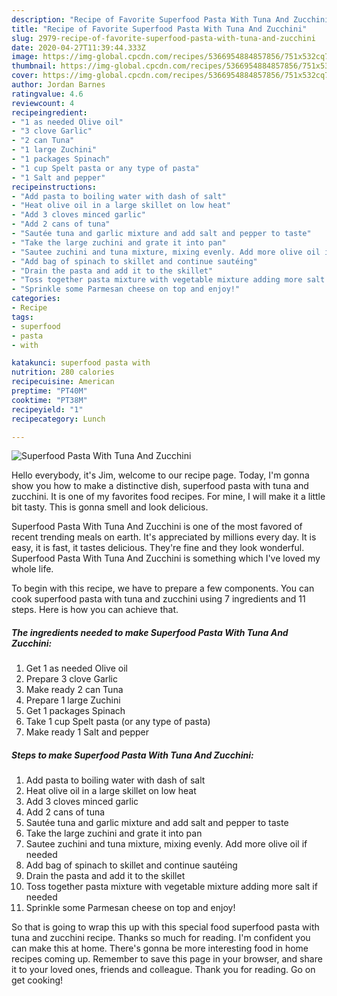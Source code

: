 ```yaml
---
description: "Recipe of Favorite Superfood Pasta With Tuna And Zucchini"
title: "Recipe of Favorite Superfood Pasta With Tuna And Zucchini"
slug: 2979-recipe-of-favorite-superfood-pasta-with-tuna-and-zucchini
date: 2020-04-27T11:39:44.333Z
image: https://img-global.cpcdn.com/recipes/5366954884857856/751x532cq70/superfood-pasta-with-tuna-and-zucchini-recipe-main-photo.jpg
thumbnail: https://img-global.cpcdn.com/recipes/5366954884857856/751x532cq70/superfood-pasta-with-tuna-and-zucchini-recipe-main-photo.jpg
cover: https://img-global.cpcdn.com/recipes/5366954884857856/751x532cq70/superfood-pasta-with-tuna-and-zucchini-recipe-main-photo.jpg
author: Jordan Barnes
ratingvalue: 4.6
reviewcount: 4
recipeingredient:
- "1 as needed Olive oil"
- "3 clove Garlic"
- "2 can Tuna"
- "1 large Zuchini"
- "1 packages Spinach"
- "1 cup Spelt pasta or any type of pasta"
- "1 Salt and pepper"
recipeinstructions:
- "Add pasta to boiling water with dash of salt"
- "Heat olive oil in a large skillet on low heat"
- "Add 3 cloves minced garlic"
- "Add 2 cans of tuna"
- "Sautée tuna and garlic mixture and add salt and pepper to taste"
- "Take the large zuchini and grate it into pan"
- "Sautee zuchini and tuna mixture, mixing evenly. Add more olive oil if needed"
- "Add bag of spinach to skillet and continue sautéing"
- "Drain the pasta and add it to the skillet"
- "Toss together pasta mixture with vegetable mixture adding more salt if needed"
- "Sprinkle some Parmesan cheese on top and enjoy!"
categories:
- Recipe
tags:
- superfood
- pasta
- with

katakunci: superfood pasta with 
nutrition: 280 calories
recipecuisine: American
preptime: "PT40M"
cooktime: "PT38M"
recipeyield: "1"
recipecategory: Lunch

---
```



![Superfood Pasta With Tuna And Zucchini](https://img-global.cpcdn.com/recipes/5366954884857856/751x532cq70/superfood-pasta-with-tuna-and-zucchini-recipe-main-photo.jpg)

Hello everybody, it's Jim, welcome to our recipe page. Today, I'm gonna show you how to make a distinctive dish, superfood pasta with tuna and zucchini. It is one of my favorites food recipes. For mine, I will make it a little bit tasty. This is gonna smell and look delicious.

Superfood Pasta With Tuna And Zucchini is one of the most favored of recent trending meals on earth. It's appreciated by millions every day. It is easy, it is fast, it tastes delicious. They're fine and they look wonderful. Superfood Pasta With Tuna And Zucchini is something which I've loved my whole life.




To begin with this recipe, we have to prepare a few components. You can cook superfood pasta with tuna and zucchini using 7 ingredients and 11 steps. Here is how you can achieve that.

<!--inarticleads1-->

##### The ingredients needed to make Superfood Pasta With Tuna And Zucchini:

1. Get 1 as needed Olive oil
1. Prepare 3 clove Garlic
1. Make ready 2 can Tuna
1. Prepare 1 large Zuchini
1. Get 1 packages Spinach
1. Take 1 cup Spelt pasta (or any type of pasta)
1. Make ready 1 Salt and pepper




<!--inarticleads2-->

##### Steps to make Superfood Pasta With Tuna And Zucchini:

1. Add pasta to boiling water with dash of salt
1. Heat olive oil in a large skillet on low heat
1. Add 3 cloves minced garlic
1. Add 2 cans of tuna
1. Sautée tuna and garlic mixture and add salt and pepper to taste
1. Take the large zuchini and grate it into pan
1. Sautee zuchini and tuna mixture, mixing evenly. Add more olive oil if needed
1. Add bag of spinach to skillet and continue sautéing
1. Drain the pasta and add it to the skillet
1. Toss together pasta mixture with vegetable mixture adding more salt if needed
1. Sprinkle some Parmesan cheese on top and enjoy!




So that is going to wrap this up with this special food superfood pasta with tuna and zucchini recipe. Thanks so much for reading. I'm confident you can make this at home. There's gonna be more interesting food in home recipes coming up. Remember to save this page in your browser, and share it to your loved ones, friends and colleague. Thank you for reading. Go on get cooking!
